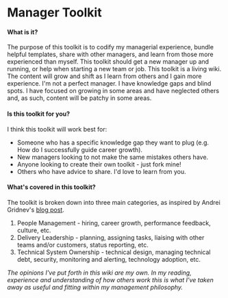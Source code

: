 # Manager Toolkit

#### What is it?
The purpose of this toolkit is to codify my managerial experience, bundle helpful templates, share with other managers, and learn from those more experienced than myself. This toolkit should get a new manager up and running, or help when starting a new team or job.
This toolkit is a living wiki. The content will grow and shift as I learn from others and I gain more experience. I'm not a perfect manager. I have knowledge gaps and blind spots. I have focused on growing in some areas and have neglected others and, as such, content will be patchy in some areas.

#### Is this toolkit for you?
I think this toolkit will work best for: 
- Someone who has a specific knowledge gap they want to plug (e.g. How do I successfully guide career growth).
- New managers looking to not make the same mistakes others have.
- Anyone looking to create their own toolkit - just fork mine!
- Others who have advice to share. I'd love to learn from you.

#### What's covered in this toolkit?
The toolkit is broken down into three main categories, as inspired by Andrei Gridnev's [blog post](https://medium.com/swlh/a-simple-framework-for-software-engineering-management-f70b216540f2).
1. People Management - hiring, career growth, performance feedback, culture, etc.
2. Delivery Leadership - planning, assigning tasks, liaising with other teams and/or customers, status reporting, etc.
3. Technical System Ownership - technical design, managing technical debt, security, monitoring and alerting, technology adoption, etc.

*The opinions I've put forth in this wiki are my own. In my reading, experience and understanding of how others work this is what I've taken away as useful and fitting within my management philosophy.*